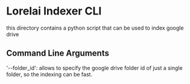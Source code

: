 # Lorelai Indexer CLI

this directory contains a python script that can be used to index google drive

## Command Line Arguments

'--folder_id': allows to specify the google drive folder id of just a single folder, so the indexing
can be fast.
